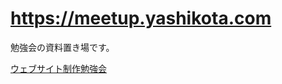 # <https://meetup.yashikota.com>

勉強会の資料置き場です。

[ウェブサイト制作勉強会](https://meetup.yashikota.com/web/syllabus/)
